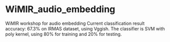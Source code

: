 # WiMIR_audio_embedding
WiMIR workshop for audio embedding
Current classification result accuracy: 67.3% on IRMAS dataset, using Vggish. The classifier is SVM with poly kernel, using 80% for training and 20% for testing.

